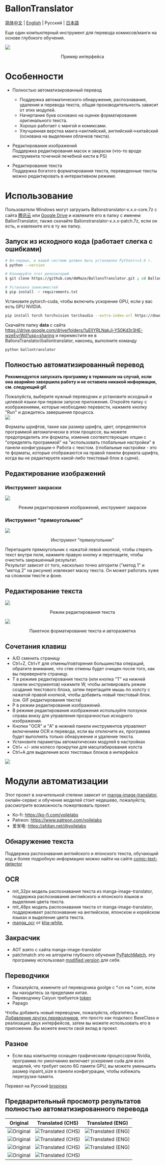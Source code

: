 # BallonTranslator
[简体中文](README.md) | [English](README_EN.md) | Русский | [日本語](README_JA.md)

Еще один компьютерный инструмент для перевода комиксов/манги на основе глубокого обучения.

<img src="doc/src/ui0.jpg" div align=center>

<p align=center>
Пример интерфейса
</p>

# Особенности
* Полностью автоматизированный перевод  
  - Поддержка автоматического обнаружения, распознавания, удаления и перевода текста, общая производительность зависит от этих модулей.
  - Начертание букв основано на оценке форматирования оригинального текста.
  - Хорошо работает с мангой и комиксами.
  - Улучшенная верстка манга->английский, английский->китайский (основана на выделении облачков текста).
  
* Редактирование изображений  
  Поддержка редактирования масок и закраски (что-то вроде инструмента точечной лечебной кисти в PS) 
  
* Редактирование текста  
  Поддержка богатого форматирования текста, переведенные тексты можно редактировать в интерактивном режиме.

# Использование

Пользователи Windows могут загрузить Ballonstranslator-x.x.x-core.7z с сайта [腾讯云](https://share.weiyun.com/xoRhz9i4) или [Google Drive](https://drive.google.com/drive/folders/1uElIYRLNakJj-YS0Kd3r3HE-wzeEvrWd?usp=sharing) и извлеките его в папку с именем BallonTranslator, также скачайте Ballonstranslator-x.x.x-patch.7z, если он есть, и извлеките его в ту же папку.

## Запуск из исходного кода (работает слегка с ошибками)

```bash
# Во-первых, в вашей системе должен быть установлен Python(<=3.9 ).
$ python --version

# Клонируйте этот репозиторий
$ git clone https://github.com/dmMaze/BallonsTranslator.git ; cd BallonsTranslator

# Установка зависимостей
$ pip install -r requirements.txt
```

Установите pytorch-cuda, чтобы включить ускорение GPU, если у вас есть GPU NVIDIA.

```bash
pip install torch torchvision torchaudio --extra-index-url https://download.pytorch.org/whl/cu116
```

Скачайте папку **data** с сайта https://drive.google.com/drive/folders/1uElIYRLNakJj-YS0Kd3r3HE-wzeEvrWd?usp=sharing и переместите ее в BallonsTranslator/ballontranslator, наконец, выполните команду

```bash
python ballontranslator
```

## Полностью автоматизированный перевод
**Рекомендуется запускать программу в терминале на случай, если она аварийно завершила работу и не оставила никакой информации, см. следующий gif**.

Пожалуйста, выберите нужный переводчик и установите исходный и целевой языки при первом запуске приложения. Откройте папку с изображениями, которые необходимо перевести, нажмите кнопку "Run" и дождитесь завершения процесса.  
<img src="doc/src/run.gif">  

Форматы шрифтов, такие как размер шрифта, цвет, определяются программой автоматически в этом процессе, вы можете предопределить эти форматы, изменив соответствующие опции с "определять программой" на "использовать глобальные настройки" в панели конфигурации-> Работа с текстом. (глобальные настройки - это те форматы, которые отображаются на правой панели формата шрифта, когда вы не редактируете какой-либо текстовый блок в сцене).

## Редактирование изображений

### Инструмент закраски
<img src="doc/src/imgedit_inpaint.gif">
<p align = "center">
Режим редактирования изображений, инструмент закраски
</p>

### Инструмент "прямоугольник"
<img src="doc/src/rect_tool.gif">
<p align = "center">
Инструмент "прямоугольник"
</p>

Перетащите прямоугольник с нажатой левой кнопкой, чтобы стереть текст внутри поля, нажмите правую кнопку и перетащите, чтобы очистить закрашенный результат.  
Результат зависит от того, насколько точно алгоритм ("метод 1" и "метод 2" на рисунке) извлекает маску текста. Он может работать хуже на сложном тексте и фоне.  

## Редактирование текста
<img src="doc/src/textedit.gif">
<p align = "center">
Режим редактирования текста
</p>

<img src="doc/src/multisel_autolayout.gif" div align=center>
<p align=center>
Пакетное форматирование текста и авторазметка
</p>

## Сочетания клавиш
* A/D сменить страницу
* Ctrl+Z, Ctrl+Y для отмены/повторения большинства операций, обратите внимание, что стек отмены будет очищен после того, как вы перевернете страницу.
* T в режиме редактирования текста (или кнопка "T" на нижней панели инструментов) нажмите W, чтобы активировать режим создания текстового блока, затем перетащите мышь по холсту с нажатой правой кнопкой, чтобы добавить новый текстовый блок. (см. GIF редактирования текста)
* P в режим редактирования изображений.
* В режиме редактирования изображения используйте ползунок справа внизу для управления прозрачностью исходного изображения.
* Кнопки "OCR" и "A" в нижней панели инструментов управляют включением OCR и перевода, если вы отключите их, программа будет выполнять только обнаружение и удаление текста.  
* Установите параметры автоматических модулей в настройках
* Ctrl+ +/- или колесо прокрутки для масштабирования холста
* Ctrl+A для выделения всех текстовых блоков в интерфейсе

<img src="doc/src/configpanel.png">  


# Модули автоматизации
Этот проект в значительной степени зависит от [manga-image-translator](https://github.com/zyddnys/manga-image-translator), онлайн-сервис и обучение моделей стоит недешево, пожалуйста, рассмотрите возможность пожертвовать проект:  
- Ko-fi: <https://ko-fi.com/voilelabs>
- Patreon: <https://www.patreon.com/voilelabs>
- 爱发电: <https://afdian.net/@voilelabs>
  
## Обнаружение текста
Поддержка распознавания английского и японского текста, обучающий код и более подробную информацию можно найти на сайте [comic-text-detector](https://github.com/dmMaze/comic-text-detector)

## OCR
 * mit_32px модель распознавания текста из manga-image-translator, поддержка распознавания английского и японского языков и выделения цвета текста.
 * mit_48px модель распознавания текста от manga-image-translator, поддерживает распознавание на английском, японском и корейском языках и выделение цвета текста.
 * [manga_ocr](https://github.com/kha-white/manga-ocr) от [kha-white](https://github.com/kha-white), 

## Закрасчик
  * AOT взято с сайта manga-image-translator
  * patchmatch это не алгоритм глубокого обучения [PyPatchMatch](https://github.com/vacancy/PyPatchMatch), эту программу использовал [modified version](https://github.com/dmMaze/PyPatchMatchInpaint) для себя.
  

## Переводчики
 * Пожалуйста, измените url переводчика goolge с *.cn на *.com, если вы находитесь за пределами китая.    
 * Переводчику Caiyun требуется [token](https://dashboard.caiyunapp.com/)
 * Papago

 Чтобы добавить новый переводчик, пожалуйста, обратитесь к [Добавление других переводчиков](doc/add_translator_ru.md), это просто как подкласс BaseClass и реализация двух интерфейсов, затем вы можете использовать его в приложении. Вы можете внести свой вклад в проект.  


## Разное

* Если ваш компьютер оснащен графическим процессором Nvidia, программа по умолчанию включает ускорение cuda для всех моделей, что требует около 6G памяти GPU, вы можете уменьшить размер inpaint_size в панели конфигурации, чтобы избежать перегрузки памяти. 

Перевел на Русский [bropines](https://github.com/bropines)

## Предварительный просмотр результатов полностью автоматизированного перевода
|            Original            |         Translated (CHS)         |         Translated (ENG)         |
| :-----------------------------------------------------------------------------------------: | :-----------------------------------------------------------------------------------------: | :-----------------------------------------------------------------------------------------: |
|![Original](ballontranslator/data/testpacks/manga/original2.jpg 'https://twitter.com/mmd_96yuki/status/1320122899005460481')| ![Translated (CHS)](doc/src/result2.png) | ![Translated (ENG)](doc/src/original2_eng.png) |
|![Original](ballontranslator/data/testpacks/manga/original3.jpg 'https://twitter.com/_taroshin_/status/1231099378779082754')| ![Translated (CHS)](doc/src/original3.png) | ![Translated (ENG)](doc/src/original3_eng.png) |
| ![Original](ballontranslator/data//testpacks/manga/AisazuNihaIrarenai-003.jpg) | ![Translated (CHS)](doc/src/AisazuNihaIrarenai-003.png) | ![Translated (ENG)](doc/src/AisazuNihaIrarenai-003_eng.png) |
|           ![Original](ballontranslator/data//testpacks/comics/006049.jpg)           | ![Translated (CHS)](doc/src/006049.png) | |
